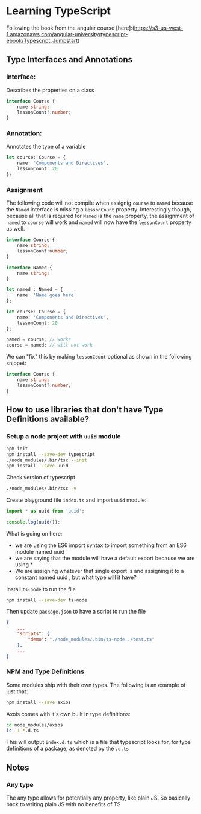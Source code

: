 # Learning TypeScript

Following the book from the angular course [here]:(https://s3-us-west-1.amazonaws.com/angular-university/typescript-ebook/Typescript_Jumpstart)

## Type Interfaces and Annotations

### Interface:

Describes the properties on a class

```typescript
interface Course {
    name:string;
    lessonCount?:number;
}
```

### Annotation:

Annotates the type of a variable

```typescript
let course: Course = {
    name: 'Components and Directives',
    lessonCount: 20
};
```

### Assignment

The following code will not compile when assignig `course` to `named` because the `Named` interface is missing a `lessonCount` property.
Interestingly though, because all that is required for `Named` is the `name` property, the assignment of `named` to `course` will work and `named` will
now have the `lessonCount` property as well.

```typescript
interface Course {
    name:string;
    lessonCount:number;
}

interface Named {
    name:string;
}

let named : Named = {
    name: 'Name goes here'
};

let course: Course = {
    name: 'Components and Directives',
    lessonCount: 20
};

named = course; // works
course = named; // will not work
```

We can "fix" this by making `lessonCount` optional as shown in the following snippet:

```typescript
interface Course {
    name:string;
    lessonCount?:number;
}
```

## How to use libraries that don't have Type Definitions available?

### Setup a node project with `uuid` module

```bash
npm init
npm install --save-dev typescript
./node_modules/.bin/tsc --init
npm install --save uuid
```

Check version of typescript

```bash
./node_modules/.bin/tsc -v
```

Create playground file `index.ts` and import `uuid` module:

```typescript
import * as uuid from 'uuid';

console.log(uuid());
```

What is going on here:
- we are using the ES6 import syntax to import something from an ES6 module named uuid
- we are saying that the module will have a default export because we are using *
- We are assigning whatever that single export is and assigning it to a constant named uuid , but what type will it have?

Install `ts-node` to run the file

```bash
npm install --save-dev ts-node
```

Then update `package.json` to have a script to run the file

```json
{
    ...
    "scripts": {
        "demo": "./node_modules/.bin/ts-node ./test.ts"
    },
    ...
}
```

### NPM and Type Definitions

Some modules ship with their own types. The following is an example of just that:

```bash
npm install --save axios
```

Axois comes with it's own built in type definitions:

```bash
cd node_modules/axios
ls -1 *.d.ts
```

This will output `index.d.ts` which is a file that typescript looks for, for type definitions of a package, as denoted by the `.d.ts`

## Notes

### Any type

The any type allows for potentially any property, like plain JS.
So basically back to writing plain JS with no benefits of TS



